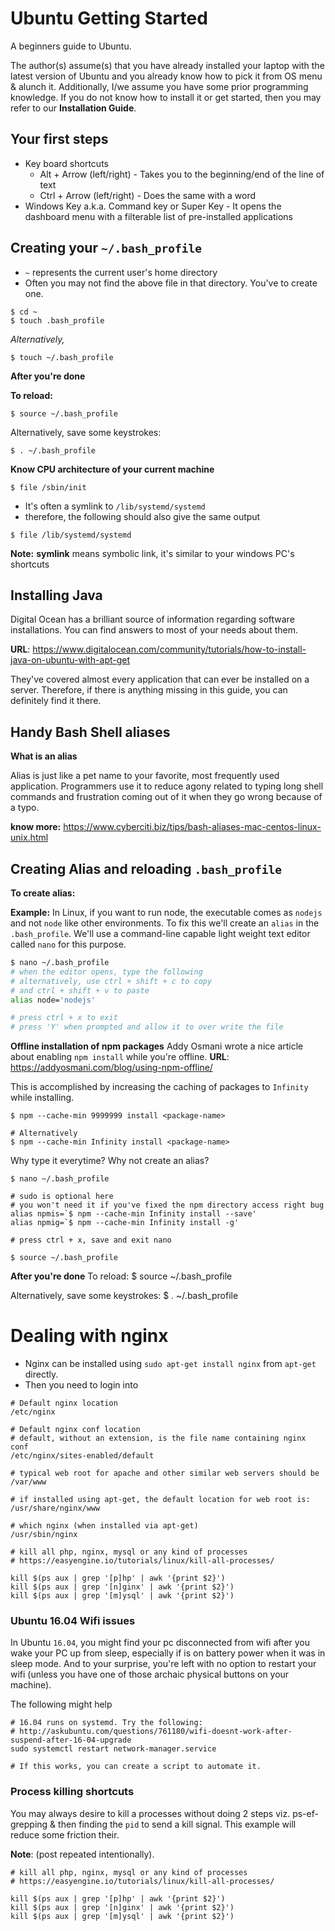 # Ubuntu Getting Started
A beginners guide to Ubuntu.

The author(s) assume(s) that you have already installed your laptop with the latest version of Ubuntu and you already know how to pick it from OS menu & alunch it. Additionally, I/we assume you have some prior programming knowledge. If you do not know how to install it or get started, then you may refer to our **Installation Guide**.

## Your first steps

* Key board shortcuts
  * Alt + Arrow (left/right) - Takes you to the beginning/end of the line of text
  * Ctrl + Arrow (left/right) - Does the same with a word
* Windows Key a.k.a. Command key or Super Key - It opens the dashboard menu with a filterable list of pre-installed applications

## Creating your `~/.bash_profile`

* `~` represents the current user's home directory
* Often you may not find the above file in that directory. You've to create one.

```
$ cd ~
$ touch .bash_profile
```

*Alternatively,*

`$ touch ~/.bash_profile`



**After you're done**

**To reload:**

`$ source ~/.bash_profile`

Alternatively, save some keystrokes:

`$ . ~/.bash_profile`

**Know CPU architecture of your current machine**

`$ file /sbin/init`

* It's often a symlink to `/lib/systemd/systemd`
* therefore, the following should also give the same output

`$ file /lib/systemd/systemd`

**Note:** **symlink** means symbolic link, it's similar to your windows PC's shortcuts

## Installing Java
Digital Ocean has a brilliant source of information regarding software installations. You can find answers to most of your needs about them.

**URL**: https://www.digitalocean.com/community/tutorials/how-to-install-java-on-ubuntu-with-apt-get

They've covered almost every application that can ever be installed on a server. Therefore, if there is anything missing in this guide, you can definitely find it there.




## Handy Bash Shell aliases

**What is an alias**

Alias is just like a pet name to your favorite, most frequently used application. Programmers use it to reduce agony related to typing long shell commands and frustration coming out of it when they go wrong because of a typo. 

**know more:** https://www.cyberciti.biz/tips/bash-aliases-mac-centos-linux-unix.html


## Creating Alias and reloading `.bash_profile`

**To create alias:**

**Example:** In Linux, if you want to run node, the executable comes as `nodejs` and not `node` like other environments. To fix this we'll create an `alias` in the `.bash_profile`. We'll use a command-line capable light weight text editor called `nano` for this purpose.

```bash
$ nano ~/.bash_profile
# when the editor opens, type the following
# alternatively, use ctrl + shift + c to copy
# and ctrl + shift + v to paste
alias node='nodejs'

# press ctrl + x to exit
# press 'Y' when prompted and allow it to over write the file
```

**Offline installation of npm packages**
Addy Osmani wrote a nice article about enabling `npm install` while you're offline.
**URL**: https://addyosmani.com/blog/using-npm-offline/ 

This is accomplished by increasing the caching of packages to `Infinity` while installing.
```
$ npm --cache-min 9999999 install <package-name>

# Alternatively
$ npm --cache-min Infinity install <package-name>
```

Why type it everytime? Why not create an alias?

```
$ nano ~/.bash_profile

# sudo is optional here
# you won't need it if you've fixed the npm directory access right bug
alias npmis=`$ npm --cache-min Infinity install --save'
alias npmig=`$ npm --cache-min Infinity install -g'

# press ctrl + x, save and exit nano

$ source ~/.bash_profile

```




**After you're done**
To reload:
$ source ~/.bash_profile

Alternatively, save some keystrokes:
$ . ~/.bash_profile


# Dealing with nginx

* Nginx can be installed using `sudo apt-get install nginx` from `apt-get` directly.
* Then you need to login into 

```
# Default nginx location
/etc/nginx

# Default nginx conf location
# default, without an extension, is the file name containing nginx conf
/etc/nginx/sites-enabled/default

# typical web root for apache and other similar web servers should be
/var/www

# if installed using apt-get, the default location for web root is:
/usr/share/nginx/www

# which nginx (when installed via apt-get)
/usr/sbin/nginx

# kill all php, nginx, mysql or any kind of processes
# https://easyengine.io/tutorials/linux/kill-all-processes/

kill $(ps aux | grep '[p]hp' | awk '{print $2}')
kill $(ps aux | grep '[n]ginx' | awk '{print $2}')
kill $(ps aux | grep '[m]ysql' | awk '{print $2}')

```


### Ubuntu 16.04 Wifi issues

In Ubuntu `16.04`, you might find your pc disconnected from wifi after you wake your PC up from sleep, especially if is on battery power when it was in sleep mode. And to your surprise, you're left with no option to restart your wifi (unless you have one of those archaic physical buttons on your machine).

The following might help

```
# 16.04 runs on systemd. Try the following:
# http://askubuntu.com/questions/761180/wifi-doesnt-work-after-suspend-after-16-04-upgrade
sudo systemctl restart network-manager.service

# If this works, you can create a script to automate it.
```


### Process killing shortcuts
You may always desire to kill a  processes without doing 2 steps viz. ps-ef-grepping & then finding the `pid` to send a kill signal. 
This example will reduce some friction their.

**Note**: (post repeated intentionally).

```
# kill all php, nginx, mysql or any kind of processes
# https://easyengine.io/tutorials/linux/kill-all-processes/

kill $(ps aux | grep '[p]hp' | awk '{print $2}')
kill $(ps aux | grep '[n]ginx' | awk '{print $2}')
kill $(ps aux | grep '[m]ysql' | awk '{print $2}')
```
